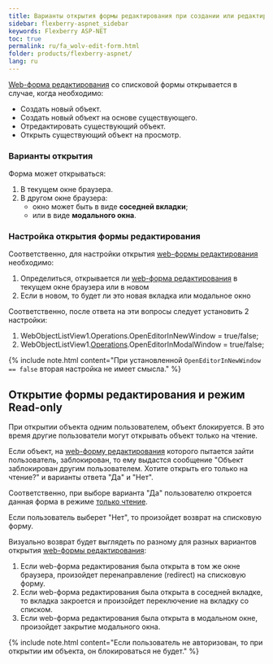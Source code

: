 ```yaml
---
title: Варианты открытия формы редактирования при создании или редактировании объекта в WOLV
sidebar: flexberry-aspnet_sidebar
keywords: Flexberry ASP-NET
toc: true
permalink: ru/fa_wolv-edit-form.html
folder: products/flexberry-aspnet/
lang: ru
---
```


[Web-форма редактирования](fa_editform.html) со списковой формы открывается в случае, когда необходимо:

* Создать новый объект.
* Создать новый объект на основе существующего.
* Отредактировать существующий объект.
* Открыть существующий объект на просмотр.

### Варианты открытия

Форма может открываться:

1. В текущем окне браузера.
2. В другом окне браузера:
    * окно может быть в виде **соседней вкладки**;
    * или в виде **модального окна**.

### Настройка открытия формы редактирования

Соответственно, для настройки открытия [web-формы редактирования](fa_editform.html) необходимо:

1. Определиться, открывается ли [web-форма редактирования](fa_editform.html) в текущем окне браузера или в новом
2. Если в новом, то будет ли это новая вкладка или модальное окно

Соответственно, после ответа на эти вопросы следует установить 2 настройки:

1. WebObjectListView1.Operations.OpenEditorInNewWindow = true/false;
2. WebObjectListView1.[Operations](fa_wolv-operations.html).OpenEditorInModalWindow = true/false;

{% include note.html content="При установленной `OpenEditorInNewWindow == false` вторая настройка не имеет смысла." %}

## Открытие формы редактирования и режим Read-only

При открытии объекта одним пользователем, объект блокируется. В это время другие пользователи могут открывать объект только на чтение. 

Если объект, на [web-форму редактирования](fa_editform.html) которого пытается зайти пользователь, заблокирован, то ему выдастся сообщение
"Объект заблокирован другим пользователем. Хотите открыть его только на чтение?" и варианты ответа "Да" и "Нет".

Соответственно, при выборе варианта "Да" пользователю откроется данная форма в режиме [только чтение](fa_read-only-web.html).

Если пользователь выберет "Нет", то произойдет возврат на списковую форму.

Визуально возврат будет выглядеть по разному для разных вариантов открытия [web-формы редактирования](fa_editform.html):

1. Если web-форма редактирования была открыта в том же окне браузера, произойдет перенаправление (redirect) на списковую форму.
2. Если web-форма редактирования была открыта в соседней вкладке, то вкладка закроется и произойдет переключение на вкладку со списком.
3. Если web-форма редактирования была открыта в модальном окне, произойдет закрытие модального окна.

{% include note.html content="Если пользователь не авторизован, то при открытии им объекта, он блокироваться не будет." %} 
